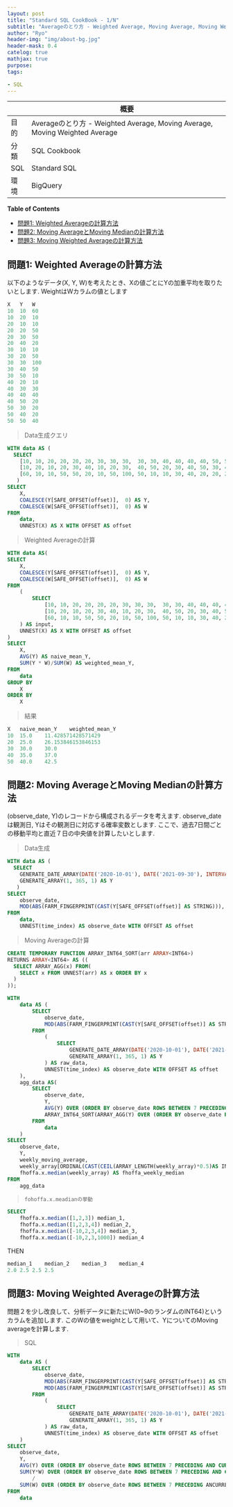 ```yaml
---
layout: post
title: "Standard SQL CookBook - 1/N"
subtitle: "Averageのとり方 - Weighted Average, Moving Average, Moving Weighted Average"
author: "Ryo"
header-img: "img/about-bg.jpg"
header-mask: 0.4
catelog: true
mathjax: true
purpose: 
tags:

- SQL
---
```


<!-- Global site tag (gtag.js) - Google Analytics -->
<script async src="https://www.googletagmanager.com/gtag/js?id=G-LVL413SV09"></script>
<script>
  window.dataLayer = window.dataLayer || [];
  function gtag(){dataLayer.push(arguments);}
  gtag('js', new Date());

  gtag('config', 'G-LVL413SV09');
</script>

||概要|
|---|---|
|目的|Averageのとり方 - Weighted Average, Moving Average, Moving Weighted Average|
|分類|SQL Cookbook|
|SQL|Standard SQL|
|環境|BigQuery|

**Table of Contents**
<!-- START doctoc generated TOC please keep comment here to allow auto update -->
<!-- DON'T EDIT THIS SECTION, INSTEAD RE-RUN doctoc TO UPDATE -->

- [問題1: Weighted Averageの計算方法](#%E5%95%8F%E9%A1%8C1-weighted-average%E3%81%AE%E8%A8%88%E7%AE%97%E6%96%B9%E6%B3%95)
- [問題2: Moving AverageとMoving Medianの計算方法](#%E5%95%8F%E9%A1%8C2-moving-average%E3%81%A8moving-median%E3%81%AE%E8%A8%88%E7%AE%97%E6%96%B9%E6%B3%95)
- [問題3: Moving Weighted Averageの計算方法](#%E5%95%8F%E9%A1%8C3-moving-weighted-average%E3%81%AE%E8%A8%88%E7%AE%97%E6%96%B9%E6%B3%95)

<!-- END doctoc generated TOC please keep comment here to allow auto update -->

## 問題1: Weighted Averageの計算方法

以下のようなデータ(X, Y, W)を考えたとき、Xの値ごとにYの加重平均を取りたいとします. WeightはWカラムの値とします

```sql
X	Y	W
10	10	60
10	20	10
20	10	10
20	20	50
20	30	50
20	40	20
30	10	10
30	20	50
30	30	100
30	40	50
30	50	10
40	20	10
40	30	30
40	40	40
40	50	20
50	30	20
50	40	20
50	50	40

```

> Data生成クエリ

```sql
WITH data AS (
  SELECT 
    [10, 10, 20, 20, 20, 20, 30, 30, 30,  30, 30, 40, 40, 40, 40, 50, 50, 50] AS X,
    [10, 20, 10, 20, 30, 40, 10, 20, 30,  40, 50, 20, 30, 40, 50, 30, 40, 50] AS Y,
    [60, 10, 10, 50, 50, 20, 10, 50, 100, 50, 10, 10, 30, 40, 20, 20, 20, 40] AS W
   )
SELECT
    X,
    COALESCE(Y[SAFE_OFFSET(offset)],  0) AS Y,
    COALESCE(W[SAFE_OFFSET(offset)],  0) AS W
FROM
    data,
    UNNEST(X) AS X WITH OFFSET AS offset
```

> Weighted Averageの計算

```sql
WITH data AS(
SELECT
    X,
    COALESCE(Y[SAFE_OFFSET(offset)],  0) AS Y,
    COALESCE(W[SAFE_OFFSET(offset)],  0) AS W
FROM
    (
        SELECT 
            [10, 10, 20, 20, 20, 20, 30, 30, 30,  30, 30, 40, 40, 40, 40, 50, 50, 50] AS X,
            [10, 20, 10, 20, 30, 40, 10, 20, 30,  40, 50, 20, 30, 40, 50, 30, 40, 50] AS Y,
            [60, 10, 10, 50, 50, 20, 10, 50, 100, 50, 10, 10, 30, 40, 20, 20, 20, 40] AS W
    ) AS input,
    UNNEST(X) AS X WITH OFFSET AS offset
)
SELECT
    X,
    AVG(Y) AS naive_mean_Y,
    SUM(Y * W)/SUM(W) AS weighted_mean_Y,
FROM
    data
GROUP BY
    X
ORDER BY 
    X
```

> 結果

```sql
X	naive_mean_Y	weighted_mean_Y
10	15.0	11.428571428571429
20	25.0	26.153846153846153
30	30.0	30.0
40	35.0	37.0
50	40.0	42.5

```

## 問題2: Moving AverageとMoving Medianの計算方法

(observe_date, Y)のレコードから構成されるデータを考えます. observe_dateは観測日, Yはその観測日に対応する確率変数とします. ここで、過去7日間ごとの移動平均と直近７日の中央値を計算したいとします.

> Data生成

```sql
WITH data AS (
  SELECT
    GENERATE_DATE_ARRAY(DATE('2020-10-01'), DATE('2021-09-30'), INTERVAL 1 DAY) AS time_index,
    GENERATE_ARRAY(1, 365, 1) AS Y
   )
SELECT
    observe_date,
    MOD(ABS(FARM_FINGERPRINT(CAST(Y[SAFE_OFFSET(offset)] AS STRING))), 100) AS Y
FROM
    data,
    UNNEST(time_index) AS observe_date WITH OFFSET AS offset
```

> Moving Averageの計算

```sql
CREATE TEMPORARY FUNCTION ARRAY_INT64_SORT(arr ARRAY<INT64>)
RETURNS ARRAY<INT64> AS ((
  SELECT ARRAY_AGG(x) FROM(
    SELECT x FROM UNNEST(arr) AS x ORDER BY x
  )
));

WITH 
    data AS (
        SELECT
            observe_date,
            MOD(ABS(FARM_FINGERPRINT(CAST(Y[SAFE_OFFSET(offset)] AS STRING))), 100) AS Y
        FROM
            (
                SELECT
                    GENERATE_DATE_ARRAY(DATE('2020-10-01'), DATE('2021-09-30'), INTERVAL 1 DAY) AS time_index,
                    GENERATE_ARRAY(1, 365, 1) AS Y
            ) AS raw_data,
            UNNEST(time_index) AS observe_date WITH OFFSET AS offset
    ),
    agg_data AS(
        SELECT
            observe_date,
            Y, 
            AVG(Y) OVER (ORDER BY observe_date ROWS BETWEEN 7 PRECEDING AND CURRENT ROW) AS weekly_moving_average,
            ARRAY_INT64_SORT(ARRAY_AGG(Y) OVER (ORDER BY observe_date ROWS BETWEEN 7 PRECEDING AND CURRENT ROW)) AS weekly_array
        FROM
            data
    )
SELECT 
    observe_date,
    Y,
    weekly_moving_average,
    weekly_array[ORDINAL(CAST(CEIL(ARRAY_LENGTH(weekly_array)*0.5)AS INT64))] AS weekly_median,
    fhoffa.x.median(weekly_array) AS fhoffa_weekly_median
FROM
    agg_data
```

> `fohoffa.x.meadianの挙動`

```sql
SELECT 
    fhoffa.x.median([1,2,3]) median_1,
    fhoffa.x.median([1,2,3,4]) median_2,
    fhoffa.x.median([-10,2,3,4]) median_3,
    fhoffa.x.median([-10,2,3,1000]) median_4
```

THEN

```sql
median_1	median_2	median_3	median_4
2.0	2.5	2.5	2.5
```




## 問題3: Moving Weighted Averageの計算方法

問題２を少し改良して、分析データに新たにW(0~9のランダムのINT64)というカラムを追加します. このWの値をweightとして用いて、YについてのMoving averageを計算します.

> SQL

```sql
WITH 
    data AS (
        SELECT
            observe_date,
            MOD(ABS(FARM_FINGERPRINT(CAST(Y[SAFE_OFFSET(offset)] AS STRING))), 100) AS Y,
            MOD(ABS(FARM_FINGERPRINT(CAST(Y[SAFE_OFFSET(offset)] AS STRING))), 10) AS W
        FROM
            (
                SELECT
                    GENERATE_DATE_ARRAY(DATE('2020-10-01'), DATE('2021-09-30'), INTERVAL 1 DAY) AS time_index,
                    GENERATE_ARRAY(1, 365, 1) AS Y
            ) AS raw_data,
            UNNEST(time_index) AS observe_date WITH OFFSET AS offset
    )
SELECT
    observe_date,
    Y, 
    AVG(Y) OVER (ORDER BY observe_date ROWS BETWEEN 7 PRECEDING AND CURRENT ROW) AS weekly_moving_average,
    SUM(Y*W) OVER (ORDER BY observe_date ROWS BETWEEN 7 PRECEDING AND CURRENT ROW)
        /
    SUM(W) OVER (ORDER BY observe_date ROWS BETWEEN 7 PRECEDING ANCURRENT ROW) AS weekly_weighted_moving_average
FROM
    data
```